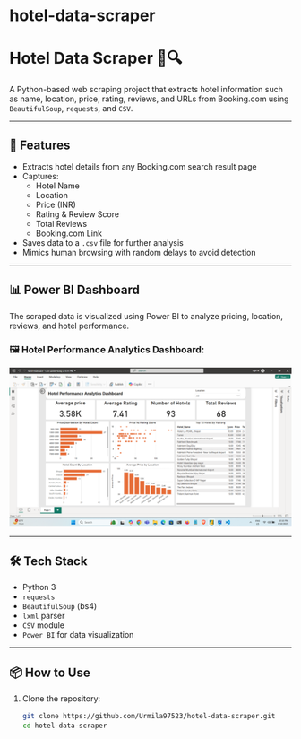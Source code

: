 # hotel-data-scraper

# Hotel Data Scraper 🏨🔍

A Python-based web scraping project that extracts hotel information such as name, location, price, rating, reviews, and URLs from Booking.com using `BeautifulSoup`, `requests`, and `CSV`.

---

## 🚀 Features

- Extracts hotel details from any Booking.com search result page
- Captures:
  - Hotel Name
  - Location
  - Price (INR)
  - Rating & Review Score
  - Total Reviews
  - Booking.com Link
- Saves data to a `.csv` file for further analysis
- Mimics human browsing with random delays to avoid detection

---

## 📊 Power BI Dashboard

The scraped data is visualized using Power BI to analyze pricing, location, reviews, and hotel performance.

### 🖼️ Hotel Performance Analytics Dashboard:

![Hotel Dashboard](./Screenshot%20(22).png)

---

## 🛠 Tech Stack

- Python 3
- `requests`
- `BeautifulSoup` (bs4)
- `lxml` parser
- `CSV` module
- `Power BI` for data visualization

---

## 📦 How to Use

1. Clone the repository:
   ```bash
   git clone https://github.com/Urmila97523/hotel-data-scraper.git
   cd hotel-data-scraper
